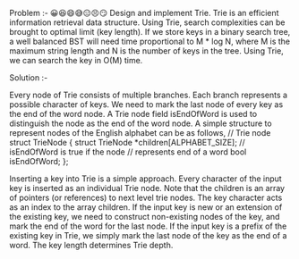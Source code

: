 Problem :- 
😀😆😄😅😑😣😏
Design and implement Trie.
Trie is an efficient information retrieval data structure.
Using Trie, search complexities can be brought to optimal limit (key length). 
If we store keys in a binary search tree, a well balanced BST will need time proportional to M * log N, where M is the maximum string length and N is the number of keys in the tree.
Using Trie, we can search the key in O(M) time.

Solution :-

Every node of Trie consists of multiple branches. Each branch represents a possible character of keys. We need to mark the last node of every key as the end of the word node. A Trie node field isEndOfWord is used to distinguish the node as the end of the word node. A simple structure to represent nodes of the English alphabet can be as follows, 
// Trie node 
struct TrieNode 
{ 
     struct TrieNode *children[ALPHABET_SIZE];
     // isEndOfWord is true if the node 
     // represents end of a word 
     bool isEndOfWord; 
}; 

Inserting a key into Trie is a simple approach. 
Every character of the input key is inserted as an individual Trie node.
Note that the children is an array of pointers (or references) to next level trie nodes.
The key character acts as an index to the array children. 
If the input key is new or an extension of the existing key, we need to construct non-existing nodes of the key, and mark the end of the word for the last node. 
If the input key is a prefix of the existing key in Trie, we simply mark the last node of the key as the end of a word. 
The key length determines Trie depth. 